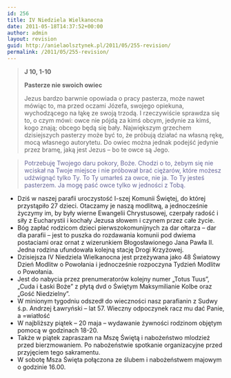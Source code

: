 ```yaml
---
id: 256
title: IV Niedziela Wielkanocna
date: 2011-05-18T14:37:52+00:00
author: admin
layout: revision
guid: http://anielaolsztynek.pl/2011/05/255-revision/
permalink: /2011/05/255-revision/
---
```

> **J 10, 1-10**
> 
> **Pasterze nie swoich owiec**
> 
> Jezus bardzo barwnie opowiada o pracy pasterza, może nawet mówiąc to, ma przed oczami Józefa, swojego opiekuna, wychodzącego na łąkę ze swoją trzodą. I rzeczywiście sprawdza się to, o czym mówi: owce nie pójdą za kimś obcym, jedynie za kimś, kogo znają; obcego będą się bały. Największym grzechem dzisiejszych pasterzy może być to, że próbują działać na własną rękę, mocą własnego autorytetu. Do owiec można jednak podejść jedynie przez bramę, jaką jest Jezus &#8211; bo te owce są Jego.

> <span style="color: #666699;">Potrzebuję Twojego daru pokory, Boże. Chodzi o to, żebym się nie wciskał na Twoje miejsce i nie próbował brać ciężarów, które możesz udźwignąć tylko Ty. To Ty umarłeś za owce, nie ja. To Ty jesteś pasterzem. Ja mogę paść owce tylko w jedności z Tobą.</span>

  * Dziś w naszej parafii uroczystość I-szej Komunii Świętej, do której przystąpiło 27 dzieci. Otaczamy je naszą modlitwą, a jednocześnie życzymy im, by były wierne Ewangelii Chrystusowej, czerpały radość i siły z Eucharystii i kochały Jezusa słowem i czynem przez całe życie.
  * Bóg zapłać rodzicom dzieci pierwszokomunijnych za dar ołtarza &#8211; dar dla parafii &#8211; jest to puszka do rozdawania komunii pod dwiema postaciami oraz ornat z wizerunkiem Błogosławionego Jana Pawła II. Jedna rodzina ufundowała kolejną stację Drogi Krzyżowej.
  * Dzisiejsza IV Niedziela Wielkanocna jest przeżywana jako 48 Światowy Dzień Modlitw o Powołania i jednocześnie rozpoczyna Tydzień Modlitw o Powołania.
  * Jest do nabycia przez prenumeratorów kolejny numer &#8222;Totus Tuus&#8221;, &#8222;Cuda i Łaski Boże&#8221; z płytą dvd o Świętym Maksymilianie Kolbe oraz &#8222;Gość Niedzielny&#8221;.
  * W minionym tygodniu odszedł do wieczności nasz parafianin z Sudwy ś.p. Andrzej Ławryński &#8211; lat 57. Wieczny odpoczynek racz mu dać Panie, a =wiatłość
  * W najbliższy piątek &#8211; 20 maja &#8211; wydawanie żywności rodzinom objętym pomocą w godzinach 18-20.
  * Także w piątek zapraszam na Mszę Świętą i nabożeństwo mlodzież przed bierzmowaniem. Po nabożeństwie spotkanie organizacyjne przed przyjęciem tego sakramentu.
  * W sobotę Msza Święta połączona ze ślubem i nabożeństwem majowym o godzinie 16.00.